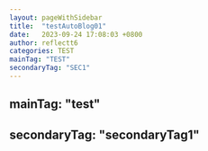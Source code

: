 ```yaml
---
layout: pageWithSidebar
title:  "testAutoBlog01"
date:   2023-09-24 17:08:03 +0800
author: reflectt6
categories: TEST
mainTag: "TEST"
secondaryTag: "SEC1"
---
```


## mainTag: "test"

## secondaryTag: "secondaryTag1"
